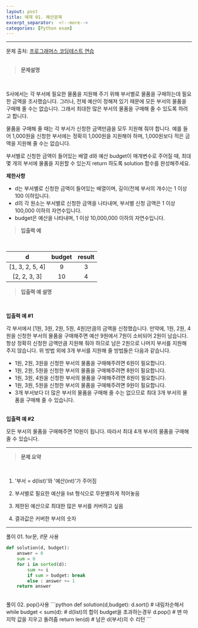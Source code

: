 ```yaml
---
layout: post
title: 예제 01. 예산문제
excerpt_separator:  <!--more-->
categories: [Python exam]
---
```

___

문제 출처: [프로그래머스 코딩테스트 연습](https://programmers.co.kr/learn/courses/30/lessons/12982)
<br><br>
> **문제설명**
<br>

S사에서는 각 부서에 필요한 물품을 지원해 주기 위해 부서별로 물품을 구매하는데 필요한 금액을 조사했습니다. 그러나, 전체 예산이 정해져 있기 때문에 모든 부서의 물품을 구매해 줄 수는 없습니다. 그래서 최대한 많은 부서의 물품을 구매해 줄 수 있도록 하려고 합니다.

물품을 구매해 줄 때는 각 부서가 신청한 금액만큼을 모두 지원해 줘야 합니다. 예를 들어 1,000원을 신청한 부서에는 정확히 1,000원을 지원해야 하며, 1,000원보다 적은 금액을 지원해 줄 수는 없습니다.

부서별로 신청한 금액이 들어있는 배열 d와 예산 budget이 매개변수로 주어질 때, 최대 몇 개의 부서에 물품을 지원할 수 있는지 return 하도록 solution 함수를 완성해주세요.

**제한사항**

- d는 부서별로 신청한 금액이 들어있는 배열이며, 길이(전체 부서의 개수)는 1 이상 100 이하입니다.
- d의 각 원소는 부서별로 신청한 금액을 나타내며, 부서별 신청 금액은 1 이상 100,000 이하의 자연수입니다.
- budget은 예산을 나타내며, 1 이상 10,000,000 이하의 자연수입니다.

> **입출력 예**
<br>

|  <center>d</center> |  <center>budget</center> |  <center>result</center> |
|:--------:|:--------:|--------:|
|[1, 3, 2, 5, 4] | <center>9</center> | <center>3 </center> |
| [2, 2, 3, 3] | <center>10</center> | <center>4 </center> |

> **입출력 예 설명**
<br>

__입출력 예 #1__<br>

각 부서에서 [1원, 3원, 2원, 5원, 4원]만큼의 금액을 신청했습니다. 만약에, 1원, 2원, 4원을 신청한 부서의 물품을 구매해주면 예산 9원에서 7원이 소비되어 2원이 남습니다. 항상 정확히 신청한 금액만큼 지원해 줘야 하므로 남은 2원으로 나머지 부서를 지원해 주지 않습니다. 위 방법 외에 3개 부서를 지원해 줄 방법들은 다음과 같습니다.
<br>
- 1원, 2원, 3원을 신청한 부서의 물품을 구매해주려면 6원이 필요합니다.
- 1원, 2원, 5원을 신청한 부서의 물품을 구매해주려면 8원이 필요합니다.
- 1원, 3원, 4원을 신청한 부서의 물품을 구매해주려면 8원이 필요합니다.
- 1원, 3원, 5원을 신청한 부서의 물품을 구매해주려면 9원이 필요합니다.
- 3개 부서보다 더 많은 부서의 물품을 구매해 줄 수는 없으므로 최대 3개 부서의 물품을 구매해 줄 수 있습니다.
<br><br>

__입출력 예 #2__<br>

모든 부서의 물품을 구매해주면 10원이 됩니다. 따라서 최대 4개 부서의 물품을 구매해 줄 수 있습니다.

___

> **문제 요약**
<br>

1. '부서 = d(list)'와 '예산(int)'가 주어짐

2. 부서별로 필요한 예산을 list 형식으로 무분별하게 적어놓음

3. 제한된 예산으로 최대한 많은 부서를 커버하고 싶음

4. 결과값은 커버한 부서의 숫자

___

풀이 01. for문, if문 사용
```python
def solution(d, budget):  
    answer = 0 
    sum = 0 
    for i in sorted(d):              
        sum += i  
        if sum > budget: break     
        else : answer += 1 
    return answer​
```
<br>
풀이 02. pop()사용
```python
def solution(d,budget):  
    d.sort()                    # 내림차순해서  
    while budget < sum(d):      # d(list)의 합이 budget을 초과하는경우  
    d.pop()                     # 맨 마지막 값을 지우고 돌려줌  
    return len(d)               # 남은 d(부서)의 수 리턴
```

 